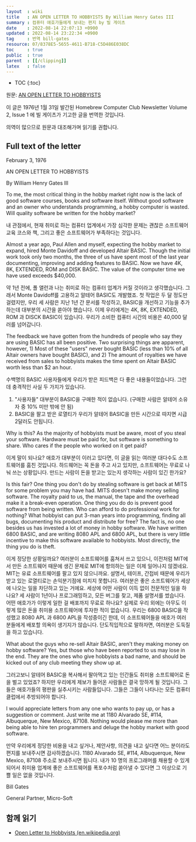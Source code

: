 ```yaml
---
layout  : wiki
title   : AN OPEN LETTER TO HOBBYISTS By William Henry Gates III
summary : 컴퓨터 애호가들에게 보내는 편지 by 빌 게이츠
date    : 2022-08-14 22:07:13 +0900
updated : 2022-08-14 23:22:34 +0900
tag     : 번역 bill-gates
resource: 07/8378E5-5655-4611-B718-C5D486E038DC
toc     : true
public  : true
parent  : [[/clipping]]
latex   : false
---
```

* TOC
{:toc}

원문: [AN OPEN LETTER TO HOBBYISTS]( https://www.digibarn.com/collections/newsletters/homebrew/V2_01/gatesletter.html )

이 글은 1976년 1월 31일 발간된 Homebrew Computer Club Newsletter Volume 2, Issue 1 에 빌 게이츠가 기고한 글을 번역한 것입니다.

의역이 많으므로 원문과 대조해가며 읽기를 권합니다.

## Full text of the letter

>
February 3, 1976
>
AN OPEN LETTER TO HOBBYISTS
>
By William Henry Gates III

<span/>

>
To me, the most critical thing in the hobby market right now is the lack of good software courses, books and software itself.
Without good software and an owner who understands programming, a hobby computer is wasted. Will quality software be written for the hobby market?

내 관점에서, 현재 취미로 하는 컴퓨터 업계에서 가장 심각한 문제는 괜찮은 소프트웨어 교육 코스와 책, 그리고 좋은 소프트웨어가 부족하다는 것입니다.

>
Almost a year ago, Paul Allen and myself, expecting the hobby market to expand, hired Monte Davidoff and developed Altair BASIC.
Though the initial work took only two months, the three of us have spent most of the last year documenting, improving and adding features to BASIC.
Now we have 4K, 8K, EXTENDED, ROM and DISK BASIC.
The value of the computer time we have used exceeds $40,000.

약 1년 전에, 폴 앨런과 나는 취미로 하는 컴퓨터 업계가 커질 것이라고 생각했습니다.
그래서 Monte Davidoff를 고용하고 알테어 BASIC도 개발했죠.
첫 작업은 두 달 정도만 걸렸지만, 우리 세 사람은 지난 1년 간 문서를 작성하고, BASIC을 개선하고 기능을 추가하는데 대부분의 시간을 쏟아야 했습니다.
이제 우리에게는 4K, 8K, EXTENDED, ROM 과 DISCK BASIC이 있습니다.
우리가 소비한 컴퓨터 시간의 비용은 40,000 달러를 넘어갑니다.

>
The feedback we have gotten from the hundreds of people who say they are using BASIC has all been positive.
Two surprising things are apparent, however, 1) Most of these "users" never bought BASIC (less than 10% of all Altair owners have bought BASIC), and 2) The amount of royalties we have received from sales to hobbyists makes the time spent on Altair BASIC worth less than $2 an hour.

수백명의 BASIC 사용자들에게 우리가 받은 피드백은 다 좋은 내용들이었습니다.
그런데 충격적인 사실 두 가지가 있습니다.

1. "사용자들" 대부분이 BASIC을 구매한 적이 없습니다. (구매한 사람은 알테어 소유자 중 10% 미만 밖에 안 됨)
2. BASIC을 팔고 받은 로열티가 우리가 알테어 BASIC을 만든 시간으로 따지면 시급 2달러도 안됩니다.

>
Why is this? As the majority of hobbyists must be aware, most of you steal your software.
Hardware must be paid for, but software is something to share.
Who cares if the people who worked on it get paid?

이게 말이 되나요? 애호가 대부분이 이러고 있다면, 이 글을 읽는 여러분 대다수도 소프트웨어를 훔친 것입니다.
하드웨어는 꼭 돈을 주고 사고 있지만, 소프트웨어는 무료로 나눠 쓰는 상황입니다.
만드는 사람이 돈을 받고는 있는지 생각하는 사람이 있긴 한가요?

>
Is this fair? One thing you don't do by stealing software is get back at MITS for some problem you may have had.
MITS doesn't make money selling software.
The royalty paid to us, the manual, the tape and the overhead make it a break-even operation.
One thing you do do is prevent good software from being written.
Who can afford to do professional work for nothing?
What hobbyist can put 3-man years into programming, finding all bugs, documenting his product and distribute for free?
The fact is, no one besides us has invested a lot of money in hobby software.
We have written 6800 BASIC, and are writing 8080 APL and 6800 APL, but there is very little incentive to make this software available to hobbyists.
Most directly, the thing you do is theft.

이게 정당한 상황일까요?
여러분이 소프트웨어를 훔쳐서 쓰고 있으니, 이전처럼 MIT에서 만든 소프트웨어 때문에 생긴 문제로 MIT에 항의하는 일은 이제 일어나지 않겠네요.
MIT는 유료 소프트웨어를 팔고 있지 않으니까요.
설명서, 테이프, 간접비 때문에 우리가 받고 있는 로열티로는 손익분기점에 미치지 못합니다.
여러분은 좋은 소프트웨어가 세상에 나오는 일을 차단하고 있는 거에요.
세상에 어떤 사람이 이득 없이 전문적인 일을 하나요?
세 사람이 1년이나 프로그래밍하고, 모든 버그를 찾고, 제품 설명서를 썼습니다.
어떤 애호가가 이렇게 일한 걸 배포까지 무료로 하나요?
실제로 우리 외에는 아무도 이렇게 많은 돈을 취미용 소프트웨어에 투자한 적이 없습니다.
우리는 6800 BASIC을 작성했고 8080 APL 과 6800 APL을 작성중이긴 한데, 이 소프트웨어들을 애호가 여러분들에게 배포할 의욕이 생기지가 않습니다.
단도직입적으로 말하자면, 여러분은 도둑질을 하고 있습니다.

>
What about the guys who re-sell Altair BASIC, aren't they making money on hobby software?
Yes, but those who have been reported to us may lose in the end.
They are the ones who give hobbyists a bad name, and should be kicked out of any club meeting they show up at.

그러고보니 알테어 BASIC을 복사해서 팔아먹고 있는 인간들도 취미용 소프트웨어로 돈을 벌고 있었죠?
하지만 우리에게 제보가 들어온 사람들은 결국 망하게 될 것입니다.
그들은 애호가들의 평판을 실추시키는 사람들입니다.
그들은 그들이 나타나는 모든 컴퓨터 클럽에서 추방되어야 합니다.

>
I would appreciate letters from any one who wants to pay up, or has a suggestion or comment.
Just write me at 1180 Alvarado SE, #114, Albuquerque, New Mexico, 87108.
Nothing would please me more than being able to hire ten programmers and deluge the hobby market with good software.

만약 우리에게 정당한 비용을 내고 싶거나, 제안사항, 의견을 내고 싶다면 어느 분이라도 편지를 보내주시면 감사하겠습니다.
1180 Alvarado SE, #114, Albuquerque, New Mexico, 87108 주소로 보내주시면 됩니다.
내가 10 명의 프로그래머를 채용할 수 있게 되어서 취미용 업계에 좋은 소프트웨어를 폭포수처럼 쏟아낼 수 있다면 그 이상으로 기쁠 일은 없을 것입니다.

>
Bill Gates
>
General Partner, Micro-Soft

## 함께 읽기

- [Open Letter to Hobbyists (en.wikipedia.org)]( https://en.wikipedia.org/wiki/Open_Letter_to_Hobbyists )

